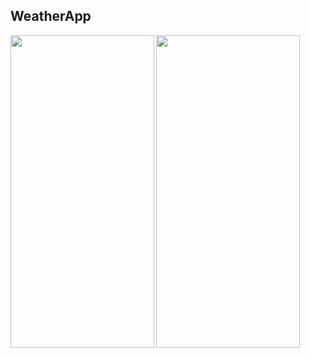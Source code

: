 ## WeatherApp

<a href="url"><img src="https://user-images.githubusercontent.com/131846090/236424072-b0f8b1e4-9a55-45a8-a071-c8805a1f1086.png" align="left" height="500" width="230" ></a>

<a href="url"><img src="https://user-images.githubusercontent.com/131846090/236424079-81497540-5cac-4c2c-a6b2-a76401590d28.png" align="left" height="500" width="230" ></a>

